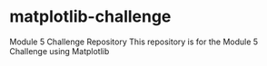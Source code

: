 # matplotlib-challenge
Module 5 Challenge Repository
This repository is for the Module 5 Challenge using Matplotlib
